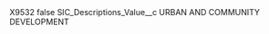 <?xml version="1.0" encoding="UTF-8"?>
<CustomMetadata xmlns="http://soap.sforce.com/2006/04/metadata" xmlns:xsi="http://www.w3.org/2001/XMLSchema-instance" xmlns:xsd="http://www.w3.org/2001/XMLSchema">
    <label>X9532</label>
    <protected>false</protected>
    <values>
        <field>SIC_Descriptions_Value__c</field>
        <value xsi:type="xsd:string">URBAN AND COMMUNITY DEVELOPMENT</value>
    </values>
</CustomMetadata>
